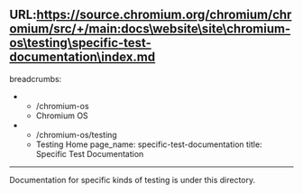 URL:https://source.chromium.org/chromium/chromium/src/+/main:docs\website\site\chromium-os\testing\specific-test-documentation\index.md
---
breadcrumbs:
- - /chromium-os
  - Chromium OS
- - /chromium-os/testing
  - Testing Home
page_name: specific-test-documentation
title: Specific Test Documentation
---

Documentation for specific kinds of testing is under this directory.
